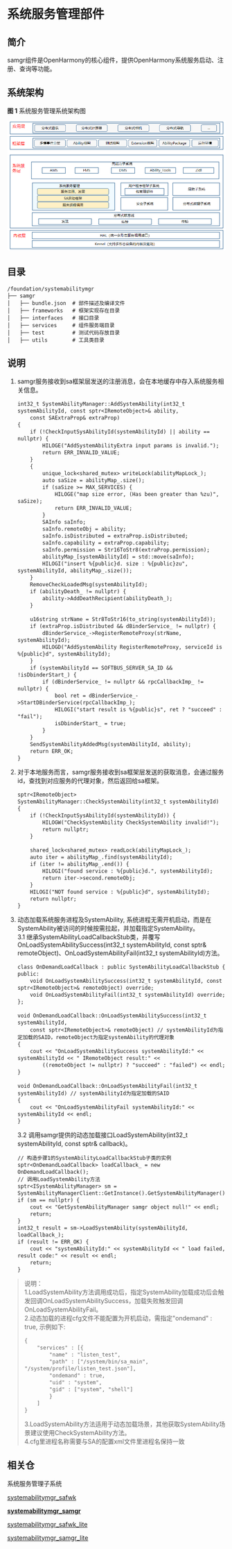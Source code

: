 # 系统服务管理部件<a name="ZH-CN_TOPIC_0000001162068341"></a>
## 简介<a name="section11660541593"></a>

samgr组件是OpenHarmony的核心组件，提供OpenHarmony系统服务启动、注册、查询等功能。

## 系统架构<a name="section342962219551"></a>

**图 1**  系统服务管理系统架构图


![](figures/zh-cn_image_0000001115820566.png)

## 目录<a name="section161941989596"></a>

```
/foundation/systemabilitymgr
├── samgr
│   ├── bundle.json  # 部件描述及编译文件
│   ├── frameworks   # 框架实现存在目录
│   ├── interfaces   # 接口目录
│   ├── services     # 组件服务端目录
│   ├── test         # 测试代码存放目录
│   ├── utils        # 工具类目录
```

## 说明<a name="section1312121216216"></a>

1.  samgr服务接收到sa框架层发送的注册消息，会在本地缓存中存入系统服务相关信息。

    ```
    int32_t SystemAbilityManager::AddSystemAbility(int32_t systemAbilityId, const sptr<IRemoteObject>& ability,
        const SAExtraProp& extraProp)
    {
        if (!CheckInputSysAbilityId(systemAbilityId) || ability == nullptr) {
            HILOGE("AddSystemAbilityExtra input params is invalid.");
            return ERR_INVALID_VALUE;
        }
        {
            unique_lock<shared_mutex> writeLock(abilityMapLock_);
            auto saSize = abilityMap_.size();
            if (saSize >= MAX_SERVICES) {
                HILOGE("map size error, (Has been greater than %zu)", saSize);
                return ERR_INVALID_VALUE;
            }
            SAInfo saInfo;
            saInfo.remoteObj = ability;
            saInfo.isDistributed = extraProp.isDistributed;
            saInfo.capability = extraProp.capability;
            saInfo.permission = Str16ToStr8(extraProp.permission);
            abilityMap_[systemAbilityId] = std::move(saInfo);
            HILOGI("insert %{public}d. size : %{public}zu", systemAbilityId, abilityMap_.size());
        }
        RemoveCheckLoadedMsg(systemAbilityId);
        if (abilityDeath_ != nullptr) {
            ability->AddDeathRecipient(abilityDeath_);
        }

        u16string strName = Str8ToStr16(to_string(systemAbilityId));
        if (extraProp.isDistributed && dBinderService_ != nullptr) {
            dBinderService_->RegisterRemoteProxy(strName, systemAbilityId);
            HILOGD("AddSystemAbility RegisterRemoteProxy, serviceId is %{public}d", systemAbilityId);
        }
        if (systemAbilityId == SOFTBUS_SERVER_SA_ID && !isDbinderStart_) {
            if (dBinderService_ != nullptr && rpcCallbackImp_ != nullptr) {
                bool ret = dBinderService_->StartDBinderService(rpcCallbackImp_);
                HILOGI("start result is %{public}s", ret ? "succeed" : "fail");
                isDbinderStart_ = true;
            }
        }
        SendSystemAbilityAddedMsg(systemAbilityId, ability);
        return ERR_OK;
    }
    ```

2.  对于本地服务而言，samgr服务接收到sa框架层发送的获取消息，会通过服务id，查找到对应服务的代理对象，然后返回给sa框架。

    ```
    sptr<IRemoteObject> SystemAbilityManager::CheckSystemAbility(int32_t systemAbilityId)
    {
        if (!CheckInputSysAbilityId(systemAbilityId)) {
            HILOGW("CheckSystemAbility CheckSystemAbility invalid!");
            return nullptr;
        }

        shared_lock<shared_mutex> readLock(abilityMapLock_);
        auto iter = abilityMap_.find(systemAbilityId);
        if (iter != abilityMap_.end()) {
            HILOGI("found service : %{public}d.", systemAbilityId);
            return iter->second.remoteObj;
        }
        HILOGI("NOT found service : %{public}d", systemAbilityId);
        return nullptr;
    }
    ```

3. 动态加载系统服务进程及SystemAbility, 系统进程无需开机启动，而是在SystemAbility被访问的时候按需拉起，并加载指定SystemAbility。  
    3.1 继承SystemAbilityLoadCallbackStub类，并覆写OnLoadSystemAbilitySuccess(int32_t systemAbilityId, const sptr<IRemoteObject>& remoteObject)、OnLoadSystemAbilityFail(int32_t systemAbilityId)方法。
    
    ```
    class OnDemandLoadCallback : public SystemAbilityLoadCallbackStub {
    public:
        void OnLoadSystemAbilitySuccess(int32_t systemAbilityId, const sptr<IRemoteObject>& remoteObject) override;
        void OnLoadSystemAbilityFail(int32_t systemAbilityId) override;
    };
    
    void OnDemandLoadCallback::OnLoadSystemAbilitySuccess(int32_t systemAbilityId,
        const sptr<IRemoteObject>& remoteObject) // systemAbilityId为指定加载的SAID，remoteObject为指定systemAbility的代理对象
    {
        cout << "OnLoadSystemAbilitySuccess systemAbilityId:" << systemAbilityId << " IRemoteObject result:" <<
            ((remoteObject != nullptr) ? "succeed" : "failed") << endl;
    }
    
    void OnDemandLoadCallback::OnLoadSystemAbilityFail(int32_t systemAbilityId) // systemAbilityId为指定加载的SAID
    {
        cout << "OnLoadSystemAbilityFail systemAbilityId:" << systemAbilityId << endl;
    }
    ```
    
    3.2 调用samgr提供的动态加载接口LoadSystemAbility(int32_t systemAbilityId, const sptr<ISystemAbilityLoadCallback>& callback)。
    ```
    // 构造步骤1的SystemAbilityLoadCallbackStub子类的实例
    sptr<OnDemandLoadCallback> loadCallback_ = new OnDemandLoadCallback();
    // 调用LoadSystemAbility方法
    sptr<ISystemAbilityManager> sm = SystemAbilityManagerClient::GetInstance().GetSystemAbilityManager();
    if (sm == nullptr) {
        cout << "GetSystemAbilityManager samgr object null!" << endl;
        return;
    }
    int32_t result = sm->LoadSystemAbility(systemAbilityId, loadCallback_);
    if (result != ERR_OK) {
        cout << "systemAbilityId:" << systemAbilityId << " load failed, result code:" << result << endl;
        return;
    }
    ```
>说明：  
>1.LoadSystemAbility方法调用成功后，指定SystemAbility加载成功后会触发回调OnLoadSystemAbilitySuccess，加载失败触发回调OnLoadSystemAbilityFail。  
>2.动态加载的进程cfg文件不能配置为开机启动，需指定"ondemand" : true, 示例如下:
>```
>{
>     "services" : [{
>         "name" : "listen_test",
>         "path" : ["/system/bin/sa_main", "/system/profile/listen_test.json"],
>         "ondemand" : true,
>         "uid" : "system",
>         "gid" : ["system", "shell"]
>         }
>     ]
>}
>```
>3.LoadSystemAbility方法适用于动态加载场景，其他获取SystemAbility场景建议使用CheckSystemAbility方法。  
>4.cfg里进程名称需要与SA的配置xml文件里进程名保持一致

## 相关仓<a name="section1371113476307"></a>

系统服务管理子系统

[systemabilitymgr\_safwk](https://gitee.com/openharmony/systemabilitymgr_safwk)

[**systemabilitymgr\_samgr**](https://gitee.com/openharmony/systemabilitymgr_samgr)

[systemabilitymgr\_safwk\_lite](https://gitee.com/openharmony/systemabilitymgr_safwk_lite)

[systemabilitymgr\_samgr\_lite](https://gitee.com/openharmony/systemabilitymgr_samgr_lite)

